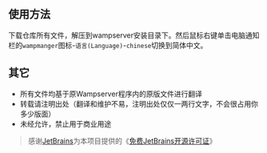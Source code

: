 ## 使用方法
下载仓库所有文件，解压到wampserver安装目录下。然后鼠标右键单击电脑通知栏的`wampmanger`图标-`语言(Language)`-`chinese`切换到简体中文。

## 其它
* 所有文件均基于原Wampserver程序内的原版文件进行翻译
* 转载请注明出处（翻译和维护不易，注明出处仅仅一两行文字，不会很占用你多少版面）
* 未经允许，禁止用于商业用途

> 感谢[JetBrains](https://www.jetbrains.com/?from=wampserver-chinese-translate)为本项目提供的《[免费JetBrains开源许可证](https://www.jetbrains.com/buy/opensource)》